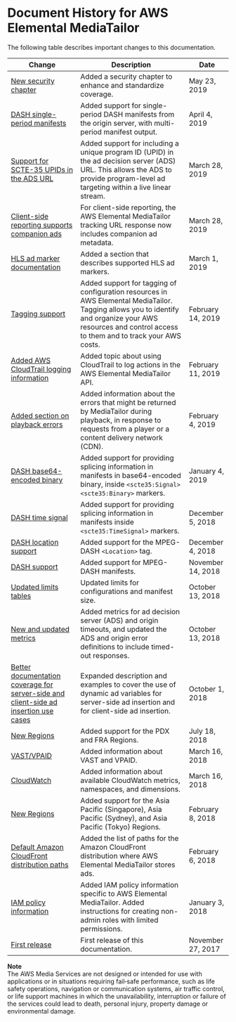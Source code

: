 # Document History for AWS Elemental MediaTailor<a name="document-history"></a>

The following table describes important changes to this documentation\. 

| Change | Description | Date | 
| --- |--- |--- |
| [New security chapter](security.md) | Added a security chapter to enhance and standardize coverage\. | May 23, 2019 | 
| [DASH single\-period manifests](manifest-dash.md) | Added support for single\-period DASH manifests from the origin server, with multi\-period manifest output\. | April 4, 2019 | 
| [Support for SCTE\-35 UPIDs in the ADS URL](variables-session.md) | Added support for including a unique program ID \(UPID\) in the ad decision server \(ADS\) URL\. This allows the ADS to provide program\-level ad targeting within a live linear stream\.  | March 28, 2019 | 
| [Client\-side reporting supports companion ads](ad-reporting-client-side.md) | For client\-side reporting, the AWS Elemental MediaTailor tracking URL response now includes companion ad metadata\.  | March 28, 2019 | 
| [HLS ad marker documentation](hls-ad-markers.md) | Added a section that describes supported HLS ad markers\. | March 1, 2019 | 
| [Tagging support](tagging.md) | Added support for tagging of configuration resources in AWS Elemental MediaTailor\. Tagging allows you to identify and organize your AWS resources and control access to them and to track your AWS costs\. | February 14, 2019 | 
| [Added AWS CloudTrail logging information](logging-using-cloudtrail.md) | Added topic about using CloudTrail to log actions in the AWS Elemental MediaTailor API\. | February 11, 2019 | 
| [Added section on playback errors](playback-errors.md) | Added information about the errors that might be returned by MediaTailor during playback, in response to requests from a player or a content delivery network \(CDN\)\. | February 4, 2019 | 
| [DASH base64\-encoded binary](manifest-dash.md) | Added support for providing splicing information in manifests in base64\-encoded binary, inside `<scte35:Signal>` `<scte35:Binary>` markers\. | January 4, 2019 | 
| [DASH time signal](manifest-dash.md) | Added support for providing splicing information in manifests inside `<scte35:TimeSignal>` markers\. | December 5, 2018 | 
| [DASH location support](dash-location-feature.md) | Added support for the MPEG\-DASH `<Location>` tag\. | December 4, 2018 | 
| [DASH support](manifest-dash.md) | Added support for MPEG\-DASH manifests\. | November 14, 2018 | 
| [Updated limits tables](limits.md) | Updated limits for configurations and manifest size\. | October 13, 2018 | 
| [New and updated metrics](monitoring-cloudwatch-metrics.md) | Added metrics for ad decision server \(ADS\) and origin timeouts, and updated the ADS and origin error definitions to include timed\-out responses\.  | October 13, 2018 | 
| [Better documentation coverage for server\-side and client\-side ad insertion use cases](variables.md) | Expanded description and examples to cover the use of dynamic ad variables for server\-side ad insertion and for client\-side ad insertion\.  | October 1, 2018 | 
| [New Regions](what-is.md#regions-endpoints) | Added support for the PDX and FRA Regions\. | July 18, 2018 | 
| [VAST/VPAID](vast.md) | Added information about VAST and VPAID\.  | March 16, 2018 | 
| [CloudWatch](monitoring.md) | Added information about available CloudWatch metrics, namespaces, and dimensions\.  | March 16, 2018 | 
| [New Regions](what-is.md#regions-endpoints) | Added support for the Asia Pacific \(Singapore\), Asia Pacific \(Sydney\), and Asia Pacific \(Tokyo\) Regions\. | February 8, 2018 | 
| [Default Amazon CloudFront distribution paths](integrating-cdn-standard.md) | Added the list of paths for the Amazon CloudFront distribution where AWS Elemental MediaTailor stores ads\.  | February 6, 2018 | 
| [IAM policy information](setting-up.md) | Added IAM policy information specific to AWS Elemental MediaTailor\. Added instructions for creating non\-admin roles with limited permissions\.  | January 3, 2018 | 
| [First release](what-is.md) | First release of this documentation\. | November 27, 2017 | 

**Note**  
The AWS Media Services are not designed or intended for use with applications or in situations requiring fail‐safe performance, such as life safety operations, navigation or communication systems, air traffic control, or life support machines in which the unavailability, interruption or failure of the services could lead to death, personal injury, property damage or environmental damage\.